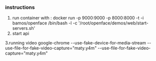 ### instructions 

1. run container with :   docker run -p 9000:9000 -p 8000:8000 -t -i bamos/openface /bin/bash -l -c '/root/openface/demos/web/start-servers.sh'
2. start api 


3.running video 
google-chrome --use-fake-device-for-media-stream --use-file-for-fake-video-capture="maty.y4m" --use-file-for-fake-video-capture="maty.y4m"
